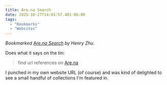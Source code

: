 ```yaml
---
title: Are.na Search
date: 2025-10-27T14:03:57.401-06:00
tags:
  - "Bookmarks"
  - "Websites"
---
```


<div class="u-bookmark-of h-cite">
<p><i>Bookmarked <a class="u-url p-name" href="https://arena.henryzoo.com/">Are.na Search</a> by <span class="p-author">Henry Zhu</span>.</i></p>
</div>

<div class="e-content">
<p>Does what it says on the tin:</p>

<blockquote>
<p>find url references on <a href="https://are.na/">Are.na</a></p>
</blockquote>

<p>I punched in my own website URL (of course) and was kind of delighted to see a small handful of collections I'm featured in.</p>
</div>